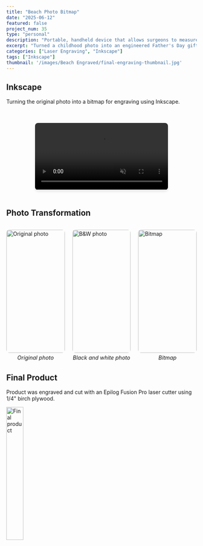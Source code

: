 ```yaml
---
title: "Beach Photo Bitmap"
date: "2025-06-12"
featured: false
project_num: 35
type: "personal"
description: "Portable, handheld device that allows surgeons to measure bone density of patients cost effectively."
excerpt: "Turned a childhood photo into an engineered Father's Day gift."
categories: ["Laser Engraving", "Inkscape"]
tags: ["Inkscape"]
thumbnail: '/images/Beach Engraved/final-engraving-thumbnail.jpg'
---
```

## Inkscape
Turning the original photo into a bitmap for engraving using Inkscape.
<div style="display: flex; justify-content: center; margin: 3rem 0;">
  <video 
    src="/videos/bitmap-inkscape.mp4" 
    muted
    loop
    autoplay
    style="width: 70%; border-radius: 8px; box-shadow: 0 4px 6px rgba(0, 0, 0, 0.1);"
    class="rounded-lg shadow-md"
  >
    Your browser does not support the video tag.
  </video>
</div>

## Photo Transformation
<div class="photo-row">
  <figure>
    <img src="/images/Beach Engraved/SDC10760.jpg" alt="Original photo">
    <figcaption>Original photo</figcaption>
  </figure>
  <figure>
    <img src="/images/Beach Engraved/IMG_3254.jpeg" alt="B&W photo">
    <figcaption>Black and white photo</figcaption>
  </figure>
  <figure>
    <img src="/images/Beach Engraved/bitmap_IMG_3254.jpeg" alt="Bitmap">
    <figcaption>Bitmap</figcaption>
  </figure>
</div>

## Final Product
Product was engraved and cut with an Epilog Fusion Pro laser cutter using 1/4" birch plywood.
<div class="my-12 text-center">
  <a href="/images/Beach Engraved/final-engraving.jpg" class="inline-block">
    <img src="/images/Beach Engraved/final-engraving.jpg" alt="Final product" class="rounded-lg shadow-md cursor-pointer hover:opacity-90 transition-opacity" style="width: 30%; height: auto;" />
  </a>
</div>

<style>
.photo-row {
  display: grid;
  grid-template-columns: repeat(3, 1fr);
  gap: 20px;
  align-items: start;
  margin: 2rem 0;
}

.photo-row figure {
  margin: 0 !important;
  display: flex;
  flex-direction: column;
  align-items: center;
  gap: 4px; /* Adjust this value - try 0px, 2px, 4px, etc. */
}

.photo-row img {
  width: 100%;
  height: 325px;
  object-fit: cover;
  object-position: center;
  border-radius: 8px;
  margin: 0 !important; /* Override any markdown img margins */
  margin-bottom: 0 !important; /* Specifically override bottom margin */
}

/* Target figcaption more specifically */
.photo-row figure figcaption {
  font-style: italic;
  font-size: 0.9rem;
  color: var(--color-text-muted);
  text-align: center;
  margin: 0 !important; /* Override all margins */
  margin-top: 0 !important; /* Specifically override top margin */
  margin-bottom: 0 !important; /* Specifically override bottom margin */
  padding: 0 !important; /* Override any padding */
}

/* Responsive: stack on mobile */
@media (max-width: 768px) {
  .photo-row {
    grid-template-columns: 1fr;
  }
  
  .photo-row img {
    height: 200px;
  }
}
</style>

<script>
  document.addEventListener('DOMContentLoaded', function() {
    const video = document.getElementById('my-video');
    video.playbackRate = 0.5; // 0.5 = half speed, 2.0 = double speed, 1.0 = normal
  });
</script>